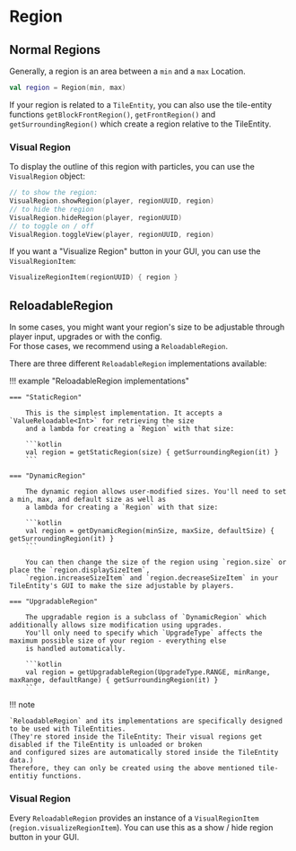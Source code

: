 # Region

## Normal Regions

Generally, a region is an area between a `min` and a `max` Location.  

```kotlin
val region = Region(min, max)
```

If your region is related to a `TileEntity`, you can also use the tile-entity functions ``getBlockFrontRegion()``,
``getFrontRegion()`` and ``getSurroundingRegion()`` which create a region relative to the TileEntity.

### Visual Region

To display the outline of this region with particles, you can use the `VisualRegion` object:  

```kotlin
// to show the region:
VisualRegion.showRegion(player, regionUUID, region)
// to hide the region
VisualRegion.hideRegion(player, regionUUID)
// to toggle on / off
VisualRegion.toggleView(player, regionUUID, region)
```

If you want a "Visualize Region" button in your GUI, you can use the `VisualRegionItem`:

```kotlin
VisualizeRegionItem(regionUUID) { region }
```

## ReloadableRegion

In some cases, you might want your region's size to be adjustable through player input, upgrades or with the config.  
For those cases, we recommend using a `ReloadableRegion`.

There are three different `ReloadableRegion` implementations available:

!!! example "ReloadableRegion implementations"

    === "StaticRegion"
    
        This is the simplest implementation. It accepts a `ValueReloadable<Int>` for retrieving the size
        and a lambda for creating a `Region` with that size:
        
        ```kotlin
        val region = getStaticRegion(size) { getSurroundingRegion(it) }
        ```
    
    === "DynamicRegion"
    
        The dynamic region allows user-modified sizes. You'll need to set a min, max, and default size as well as
        a lambda for creating a `Region` with that size:
        
        ```kotlin
        val region = getDynamicRegion(minSize, maxSize, defaultSize) { getSurroundingRegion(it) }
        ```
        
        You can then change the size of the region using `region.size` or place the `region.displaySizeItem`,
        `region.increaseSizeItem` and `region.decreaseSizeItem` in your TileEntity's GUI to make the size adjustable by players.
    
    === "UpgradableRegion"
    
        The upgradable region is a subclass of `DynamicRegion` which additionally allows size modification using upgrades.
        You'll only need to specify which `UpgradeType` affects the maximum possible size of your region - everything else
        is handled automatically.
        
        ```kotlin
        val region = getUpgradableRegion(UpgradeType.RANGE, minRange, maxRange, defaultRange) { getSurroundingRegion(it) }
        ```

!!! note

    `ReloadableRegion` and its implementations are specifically designed to be used with TileEntities.  
    (They're stored inside the TileEntity: Their visual regions get disabled if the TileEntity is unloaded or broken
    and configured sizes are automatically stored inside the TileEntity data.)  
    Therefore, they can only be created using the above mentioned tile-entitiy functions.

### Visual Region

Every `ReloadableRegion` provides an instance of a `VisualRegionItem` (`region.visualizeRegionItem`).
You can use this as a show / hide region button in your GUI.